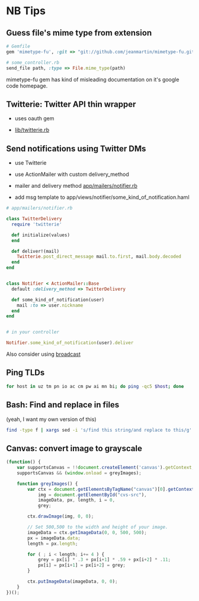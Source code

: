 NB Tips
=======


Guess file's mime type from extension
-------------------------------------

```ruby
# Gemfile
gem 'mimetype-fu', :git => "git://github.com/jeanmartin/mimetype-fu.git", :require => 'mimetype_fu'

# some_controller.rb
send_file path, :type => File.mime_type(path)
```

mimetype-fu gem has kind of misleading documentation on it's google
code homepage.


Twitterie: Twitter API thin wrapper
-----------------------------------

* uses oauth gem

* [lib/twitterie.rb](https://github.com/tepoga/nb_tips/blob/master/lib/twitterie.rb)


Send notifications using Twitter DMs
------------------------------------

* use Twitterie
* use ActionMailer with custom delivery_method

* mailer and delivery method [app/mailers/notifier.rb](https://github.com/tepoga/nb_tips/blob/master/app/mailers/notifier.rb)
* add msg template to app/views/notifier/some_kind_of_notification.haml

```ruby
# app/mailers/notifier.rb

class TwitterDelivery
  require 'twitterie'

  def initialize(values)
  end

  def deliver!(mail)
    Twitterie.post_direct_message mail.to.first, mail.body.decoded
  end
end


class Notifier < ActionMailer::Base
  default :delivery_method => TwitterDelivery

  def some_kind_of_notification(user)
    mail :to => user.nickname
  end
end


# in your controller

Notifier.some_kind_of_notification(user).deliver
```

Also consider using [broadcast](https://github.com/futuresimple/broadcast)


Ping TLDs
---------

```bash
for host in uz tm pn io ac cm pw ai mn bi; do ping -qc5 $host; done
```


Bash: Find and replace in files
-------------------------------

(yeah, I want my own version of this)

```bash
find -type f | xargs sed -i 's/find this string/and replace to this/g'
```


Canvas: convert image to grayscale
----------------------------------

```javascript
(function() {
    var supportsCanvas = !!document.createElement('canvas').getContext;
    supportsCanvas && (window.onload = greyImages);

    function greyImages() {
        var ctx = document.getElementsByTagName("canvas")[0].getContext('2d'),
            img = document.getElementById("cvs-src"),
            imageData, px, length, i = 0,
            grey;

        ctx.drawImage(img, 0, 0);

        // Set 500,500 to the width and height of your image.
        imageData = ctx.getImageData(0, 0, 500, 500);
        px = imageData.data;
        length = px.length;

        for ( ; i < length; i+= 4 ) {
            grey = px[i] * .3 + px[i+1] * .59 + px[i+2] * .11;
            px[i] = px[i+1] = px[i+2] = grey;
        }

        ctx.putImageData(imageData, 0, 0);
    }
})();
```
